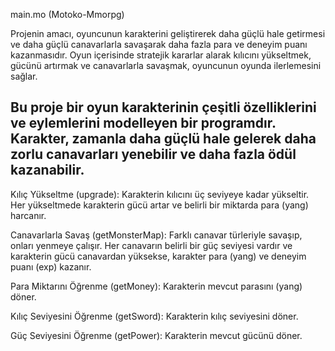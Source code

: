 main.mo  (Motoko-Mmorpg)

Projenin amacı, oyuncunun karakterini geliştirerek daha güçlü hale getirmesi ve daha güçlü canavarlarla savaşarak daha fazla para ve deneyim puanı kazanmasıdır.
Oyun içerisinde stratejik kararlar alarak kılıcını yükseltmek, gücünü artırmak ve canavarlarla savaşmak, oyuncunun oyunda ilerlemesini sağlar.

Bu proje bir oyun karakterinin çeşitli özelliklerini ve eylemlerini modelleyen bir programdır. 
Karakter, zamanla daha güçlü hale gelerek daha zorlu canavarları yenebilir ve daha fazla ödül kazanabilir.
---------------------------------------------------------------------------------------------------------------------------------------
Kılıç Yükseltme (upgrade): Karakterin kılıcını üç seviyeye kadar yükseltir.
Her yükseltmede karakterin gücü artar ve belirli bir miktarda para (yang) harcanır.


Canavarlarla Savaş (getMonsterMap): Farklı canavar türleriyle savaşıp, onları yenmeye çalışır. Her canavarın belirli bir güç seviyesi vardır ve karakterin gücü canavardan yüksekse, karakter para (yang) ve deneyim puanı (exp) kazanır.


Para Miktarını Öğrenme (getMoney): Karakterin mevcut parasını (yang) döner.

Kılıç Seviyesini Öğrenme (getSword): Karakterin kılıç seviyesini döner.

Güç Seviyesini Öğrenme (getPower): Karakterin mevcut gücünü döner.
